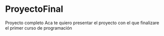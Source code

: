 # ProyectoFinal
Proyecto completo
Aca te quiero presentar el proyecto con el que finalizare el primer curso de programación
